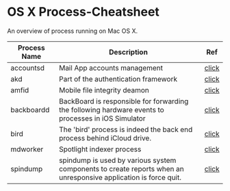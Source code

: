 # OS X Process-Cheatsheet

An overview of process running on Mac OS X. 

|Process Name| Description | Ref |
|------------|-------------|-----|
| accountsd  | Mail App accounts management | [click](https://apple.stackexchange.com/questions/182059/why-is-the-accountsd-process-eating-so-much-cpu)|
| akd | Part of the authentication framework | [click](https://apple.stackexchange.com/questions/240108/what-is-the-akd-process-and-do-i-need-to-allow-it-to-connect-to-the-internet)|
| amfid | Mobile file integrity deamon | [click](http://featheredperson.blogspot.com/2016/12/mac-os-x-amfid.html)|
| backboardd | BackBoard is responsible for forwarding the following hardware events to processes in iOS Simulator | [click](https://www.reddit.com/r/jailbreak/comments/3cp0rm/question_what_is_backboardd_and_why_is_it/) |
| bird | The 'bird' process is indeed the back end process behind iCloud drive. | [click](https://discussions.apple.com/thread/6606275?tstart=0)|
| mdworker | Spotlight indexer process | [click](http://osxdaily.com/2009/09/14/mdworker-what-is-mdworker/) |
| spindump | spindump is used by various system components to create reports when an unresponsive application is force quit. | [click](https://developer.apple.com/legacy/library/documentation/Darwin/Reference/ManPages/man8/spindump.8.html)
